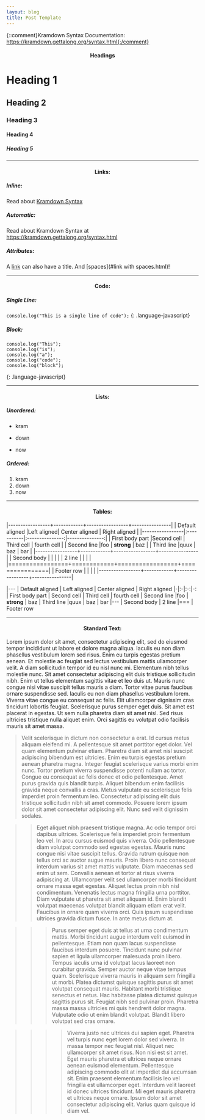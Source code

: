 ```yaml
---
layout: blog
title: Post Template
---
```


{::comment}Kramdown Syntax Documentation: https://kramdown.gettalong.org/syntax.html{:/comment}
<span style="display: block;">

#### <center> Headings

# Heading 1

## Heading 2

### Heading 3

#### Heading 4

##### Heading 5

---

#### <center> Links:

##### Inline:

Read about [Kramdown Syntax](https://kramdown.gettalong.org/syntax.html)

##### Automatic:

Read about Kramdown Syntax at <https://kramdown.gettalong.org/syntax.html>

##### Attributes:

A [link](#link-with-title 'example title') can also have a title.
And [spaces](#link with spaces.html)!

---

#### <center> Code:

##### Single Line:

`console.log("This is a single line of code");`
{: .language-javascript}

##### Block:

```
console.log("This");
console.log("is");
console.log("a");
console.log("code");
console.log("block");
```

{: .language-javascript}

---

#### <center> Lists:

##### Unordered:

- kram

* down

- now

##### Ordered:

1. kram
2. down
3. now

---

#### <center> Tables:

|-----------------+------------+-----------------+----------------|
| Default aligned |Left aligned| Center aligned | Right aligned |
|-----------------|:-----------|:---------------:|---------------:|
| First body part |Second cell | Third cell | fourth cell |
| Second line |foo | **strong** | baz |
| Third line |quux | baz | bar |
|-----------------+------------+-----------------+----------------|
| Second body | | | |
| 2 line | | | |
|=================+============+=================+================|
| Footer row | | | |
|-----------------+------------+-----------------+----------------|

|---
| Default aligned | Left aligned | Center aligned | Right aligned
|-|:-|:-:|-:
| First body part | Second cell | Third cell | fourth cell
| Second line |foo | **strong** | baz
| Third line |quux | baz | bar
|---
| Second body
| 2 line
|===
| Footer row

---

#### <center> Standard Text:

Lorem ipsum dolor sit amet, consectetur adipiscing elit, sed do eiusmod tempor incididunt ut labore et dolore magna aliqua. Iaculis eu non diam phasellus vestibulum lorem sed risus. Enim eu turpis egestas pretium aenean. Et molestie ac feugiat sed lectus vestibulum mattis ullamcorper velit. A diam sollicitudin tempor id eu nisl nunc mi. Elementum nibh tellus molestie nunc. Sit amet consectetur adipiscing elit duis tristique sollicitudin nibh. Enim ut tellus elementum sagittis vitae et leo duis ut. Mauris nunc congue nisi vitae suscipit tellus mauris a diam. Tortor vitae purus faucibus ornare suspendisse sed. Iaculis eu non diam phasellus vestibulum lorem. Viverra vitae congue eu consequat ac felis. Elit ullamcorper dignissim cras tincidunt lobortis feugiat. Scelerisque purus semper eget duis. Sit amet est placerat in egestas. Ut sem nulla pharetra diam sit amet nisl. Sed risus ultricies tristique nulla aliquet enim. Orci sagittis eu volutpat odio facilisis mauris sit amet massa.

> Velit scelerisque in dictum non consectetur a erat. Id cursus metus aliquam eleifend mi. A pellentesque sit amet porttitor eget dolor. Vel quam elementum pulvinar etiam. Pharetra diam sit amet nisl suscipit adipiscing bibendum est ultricies. Enim eu turpis egestas pretium aenean pharetra magna. Integer feugiat scelerisque varius morbi enim nunc. Tortor pretium viverra suspendisse potenti nullam ac tortor. Congue eu consequat ac felis donec et odio pellentesque. Amet purus gravida quis blandit turpis. Aliquet bibendum enim facilisis gravida neque convallis a cras. Metus vulputate eu scelerisque felis imperdiet proin fermentum leo. Consectetur adipiscing elit duis tristique sollicitudin nibh sit amet commodo. Posuere lorem ipsum dolor sit amet consectetur adipiscing elit. Nunc sed velit dignissim sodales.

> > Eget aliquet nibh praesent tristique magna. Ac odio tempor orci dapibus ultrices. Scelerisque felis imperdiet proin fermentum leo vel. In arcu cursus euismod quis viverra. Odio pellentesque diam volutpat commodo sed egestas egestas. Mauris nunc congue nisi vitae suscipit tellus. Gravida rutrum quisque non tellus orci ac auctor augue mauris. Proin libero nunc consequat interdum varius sit amet mattis vulputate. Diam maecenas sed enim ut sem. Convallis aenean et tortor at risus viverra adipiscing at. Ullamcorper velit sed ullamcorper morbi tincidunt ornare massa eget egestas. Aliquet lectus proin nibh nisl condimentum. Venenatis lectus magna fringilla urna porttitor. Diam vulputate ut pharetra sit amet aliquam id. Enim blandit volutpat maecenas volutpat blandit aliquam etiam erat velit. Faucibus in ornare quam viverra orci. Quis ipsum suspendisse ultrices gravida dictum fusce. In ante metus dictum at.

> > > Purus semper eget duis at tellus at urna condimentum mattis. Morbi tincidunt augue interdum velit euismod in pellentesque. Etiam non quam lacus suspendisse faucibus interdum posuere. Tincidunt nunc pulvinar sapien et ligula ullamcorper malesuada proin libero. Tempus iaculis urna id volutpat lacus laoreet non curabitur gravida. Semper auctor neque vitae tempus quam. Scelerisque viverra mauris in aliquam sem fringilla ut morbi. Platea dictumst quisque sagittis purus sit amet volutpat consequat mauris. Habitant morbi tristique senectus et netus. Hac habitasse platea dictumst quisque sagittis purus sit. Feugiat nibh sed pulvinar proin. Pharetra massa massa ultricies mi quis hendrerit dolor magna. Vulputate odio ut enim blandit volutpat. Blandit libero volutpat sed cras ornare.

> > > > Viverra justo nec ultrices dui sapien eget. Pharetra vel turpis nunc eget lorem dolor sed viverra. In massa tempor nec feugiat nisl. Aliquet nec ullamcorper sit amet risus. Non nisi est sit amet. Eget mauris pharetra et ultrices neque ornare aenean euismod elementum. Pellentesque adipiscing commodo elit at imperdiet dui accumsan sit. Enim praesent elementum facilisis leo vel fringilla est ullamcorper eget. Interdum velit laoreet id donec ultrices tincidunt. Mi eget mauris pharetra et ultrices neque ornare. Ipsum dolor sit amet consectetur adipiscing elit. Varius quam quisque id diam vel.
